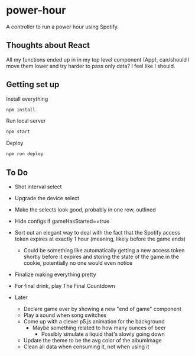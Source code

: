 # power-hour

A controller to run a power hour using Spotify.

## Thoughts about React

All my functions ended up in in my top level component (App), can/should I move them lower and try harder to pass only data? I feel like I should.

## Getting set up

Install everything

```sh
npm install
```

Run local server

```sh
npm start
```

Deploy

```sh
npm run deploy
```


## To Do

- Shot interval select
- Upgrade the device select
- Make the selects look good, probably in one row, outlined
- Hide configs if gameHasStarted==true

- Sort out an elegant way to deal with the fact that the Spotify access token expires at exactly 1 hour (meaning, likely before the game ends)
  - Could be something like automatically getting a new access token shortly before it expires and storing the state of the game in the cookie, potentially no one would even notice
- Finalize making everything pretty
- For final drink, play The Final Countdown

- Later
  - Declare game over by showing a new "end of game" component
  - Play a sound when song switches
  - Come up with a clever p5.js animation for the background
    - Maybe something related to how many ounces of beer
      - Possibly simulate a liquid that's slowly going down
  - Update the theme to be the avg color of the albumImage
  - Clean all data when consuming it, not when using it
